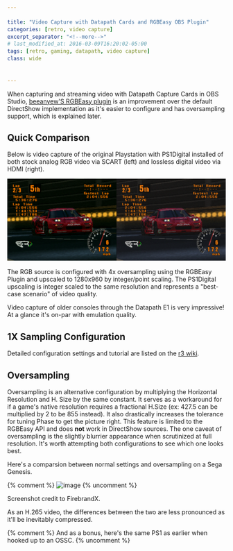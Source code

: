 ```yaml
---

title: "Video Capture with Datapath Cards and RGBEasy OBS Plugin"
categories: [retro, video capture]
excerpt_separator: "<!--more-->"
# last_modified_at: 2016-03-09T16:20:02-05:00
tags: [retro, gaming, datapath, video capture]
class: wide


---
```



When capturing and streaming video with Datapath Capture Cards in OBS Studio, [beeanyew'S RGBEasy plugin](https://github.com/beeanyew/datapath-RGBeasy) is an improvement over the default DirectShow implementation as it's easier to configure and has oversampling support, which is explained later.

## Quick Comparison

Below is video capture of the original Playstation with PS1Digital installed of both stock analog RGB video via SCART (left) and lossless digital video via HDMI (right).

![image](/assets/images/2021-01-29-video-capture-with-datapath-and-rgbeasy-obs-plugin/ps1_gt.png)

The RGB source is configured with 4x oversampling using the RGBEasy Plugin and upscaled to 1280x960 by integer/point scaling. The PS1Digital upscaling is integer scaled to the same resolution and represents a "best-case scenario" of video quality.

Video capture of older consoles through the Datapath E1 is very impressive! At a glance it's on-par with emulation quality.

## 1X Sampling Configuration

Detailed configuration settings and tutorial are listed on the [r3 wiki](r3.fyi).

## Oversampling

Oversampling is an alternative configuration by multiplying the Horizontal Resolution and H. Size by the same constant. It serves as a workaround for if a game's native resolution requires a fractional H.Size (ex: 427.5 can be multiplied by 2 to be 855 instead). It also drastically increases the tolerance for tuning Phase to get the picture right. This  feature is limited to the RGBEasy API and does **not** work in DirectShow sources. The one caveat of oversampling is the slightly blurrier appearance when scrutinized at full resolution. It's worth attempting both configurations to see which one looks best.

Here's a comparsion between normal settings and oversampling on a Sega Genesis.

{% comment %}
![image](/assets/images/2021-01-29-video-capture-with-datapath-and-rgbeasy-obs-plugin/gen_sor2_fbx.png)
{% uncomment %}

Screenshot credit to FirebrandX.

As an H.265 video, the differences between the two are less pronounced as it'll be inevitably compressed.

{% comment %}
And as a bonus, here's the same PS1 as earlier when hooked up to an OSSC.
{% uncomment %}

